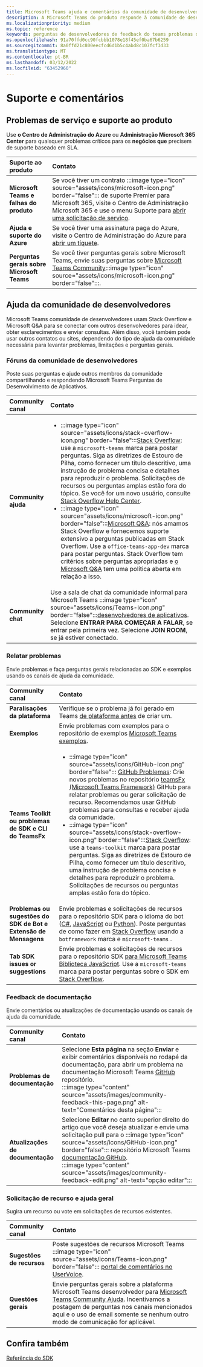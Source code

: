 ```yaml
---
title: Microsoft Teams ajuda e comentários da comunidade de desenvolvedores
description: A Microsoft Teams do produto responde à comunidade de desenvolvedores em vários canais de feedback e suporte.
ms.localizationpriority: medium
ms.topic: reference
keywords: perguntas de desenvolvedores de feedback do teams problemas de ajuda da comunidade de contatos solicitam suporte a discussões da comunidade de contribuições de bugs
ms.openlocfilehash: 91a70ffd0cc90fcbbb1078e18f45ef0ba67b6259
ms.sourcegitcommit: 8a0ffd21c800eecfcd6d1b5c4abd8c107fcf3d33
ms.translationtype: MT
ms.contentlocale: pt-BR
ms.lasthandoff: 03/12/2022
ms.locfileid: "63452960"
---
```

# <a name="support-and-feedback"></a>Suporte e comentários

## <a name="product-support-and-service-issues"></a>Problemas de serviço e suporte ao produto

Use **o Centro de Administração do Azure** ou **Administração Microsoft 365 Center** para quaisquer problemas críticos para os **negócios que** precisem de suporte baseado em SLA.

| **Suporte ao produto** | **Contato** |
|:------------|:------------|
| **Microsoft Teams e falhas do produto** | Se você tiver um contrato :::image type="icon" source="assets/icons/microsoft-icon.png" border="false"::: de suporte Premier para Microsoft 365, visite o Centro de Administração Microsoft 365 e use o menu Suporte para [abrir uma solicitação de serviço](https://admin.microsoft.com/). |
| **Ajuda e suporte do Azure** | Se você tiver uma assinatura paga do Azure, visite o Centro de Administração do Azure para [abrir um tíquete](https://ms.portal.azure.com/#blade/Microsoft_Azure_Support/HelpAndSupportBlade/newsupportreq). |
| **Perguntas gerais sobre Microsoft Teams** | Se você tiver perguntas gerais sobre Microsoft Teams, envie suas perguntas sobre [Microsoft Teams Community](https://answers.microsoft.com/msteams/forum):::image type="icon" source="assets/icons/microsoft-icon.png" border="false":::.|

## <a name="developer-community-help"></a>Ajuda da comunidade de desenvolvedores

Microsoft Teams comunidade de desenvolvedores usam Stack Overflow e Microsoft Q&A para se conectar com outros desenvolvedores para idear, obter esclarecimentos e enviar consultas. Além disso, você também pode usar outros contatos ou sites, dependendo do tipo de ajuda da comunidade necessária para levantar problemas, limitações e perguntas gerais.

### <a name="developer-community-forums"></a>Fóruns da comunidade de desenvolvedores

Poste suas perguntas e ajude outros membros da comunidade compartilhando e respondendo Microsoft Teams Perguntas de Desenvolvimento de Aplicativos.

| **Community canal**|   **Contato**  |
|:---------------------|:---------------|
|**Community ajuda** | <ul> <li>:::image type="icon" source="assets/icons/stack-overflow-icon.png" border="false":::[Stack Overflow](https://stackoverflow.com/questions/tagged/microsoft-teams): use a `microsoft-teams` marca para postar perguntas. Siga as diretrizes de Estouro de Pilha, como fornecer um título descritivo, uma instrução de problema concisa e detalhes para reproduzir o problema. Solicitações de recursos ou perguntas amplas estão fora do tópico. Se você for um novo usuário, consulte [Stack Overflow Help Center](https://stackoverflow.com/help).</li>  <li>:::image type="icon" source="assets/icons/microsoft-icon.png" border="false":::[Microsoft Q&A](/answers/topics/office-teams-app-dev.html): nós amamos Stack Overflow e fornecemos suporte extensivo a perguntas publicadas em Stack Overflow. Use a `office-teams-app-dev` marca para postar perguntas. Stack Overflow tem critérios sobre perguntas apropriadas e [o Microsoft Q&A](/answers/topics/office-teams-app-dev.html) tem uma política aberta em relação a isso. </li><ul> |
| **Community chat** | Use a sala de chat da comunidade informal para Microsoft Teams :::image type="icon" source="assets/icons/Teams-icon.png" border="false":::[desenvolvedores de aplicativos](https://gitter.im/OfficeDev/MicrosoftTeamsAppDev). Selecione **ENTRAR PARA COMEÇAR A FALAR**, se entrar pela primeira vez. Selecione **JOIN ROOM**, se já estiver conectado. |

### <a name="report-issues"></a>Relatar problemas

Envie problemas e faça perguntas gerais relacionadas ao SDK e exemplos usando os canais de ajuda da comunidade.

| **Community canal** | **Contato** |
|:----------------------|:------------|
| **Paralisações da plataforma** | Verifique se o problema já foi gerado em Teams [de plataforma antes](https://aka.ms/TeamsPlatform/Outages) de criar um. |
| **Exemplos** | Envie problemas com exemplos para o repositório de exemplos [Microsoft Teams exemplos](https://github.com/OfficeDev/Microsoft-Teams-Samples).|
|  **Teams Toolkit ou problemas de SDK e CLI do TeamsFx** | <ul><li> :::image type="icon" source="assets/icons/GitHub-icon.png" border="false":::  [GitHub Problemas](https://github.com/OfficeDev/TeamsFx/issues): Crie novos problemas no repositório [teamsFx (Microsoft Teams Framework)](https://github.com/OfficeDev/TeamsFx) GitHub para relatar problemas ou gerar solicitação de recurso. Recomendamos usar GitHub problemas para consultas e receber ajuda da comunidade. <li> :::image type="icon" source="assets/icons/stack-overflow-icon.png" border="false":::[Stack Overflow](https://stackoverflow.com/questions/tagged/teams-toolkit): use a `teams-toolkit` marca para postar perguntas. Siga as diretrizes de Estouro de Pilha, como fornecer um título descritivo, uma instrução de problema concisa e detalhes para reproduzir o problema. Solicitações de recursos ou perguntas amplas estão fora do tópico. </li> </ul> |
| **Problemas ou sugestões do SDK de Bot e Extensão de Mensagens** | Envie problemas e solicitações de recursos para o repositório SDK para o idioma do bot ([C#](https://github.com/Microsoft/botbuilder-dotnet/), [JavaScript](https://github.com/Microsoft/botbuilder-js) ou [Python](https://github.com/Microsoft/botbuilder-python)). Poste perguntas de como fazer em [Stack Overflow](https://stackoverflow.com/questions/tagged/botframework%20microsoft-teams) usando a `botframework` marca e `microsoft-teams` . |
| **Tab SDK issues or suggestions** | Envie problemas e solicitações de recursos para o repositório SDK [para Microsoft Teams Biblioteca JavaScript](https://github.com/OfficeDev/microsoft-teams-library-js/issues). Use a `microsoft-teams` marca para postar perguntas sobre o SDK em [Stack Overflow](https://stackoverflow.com/questions/tagged/microsoft-teams). |

### <a name="documentation-feedback"></a>Feedback de documentação

Envie comentários ou atualizações de documentação usando os canais de ajuda da comunidade.

| **Community canal** | **Contato** |
|:--------------------------|:--------------------------|
| **Problemas de documentação** | Selecione **Esta página** na seção **Enviar** e exibir comentários disponíveis no rodapé da documentação, para abrir um problema na documentação Microsoft Teams [GitHub](https://github.com/MicrosoftDocs/msteams-docs) repositório.[](https://github.com/MicrosoftDocs/msteams-docs/issues)<br/>:::image type="content" source="assets/images/community-feedback-this-page.png" alt-text="Comentários desta página":::|
|**Atualizações de documentação**|Selecione **Editar** no canto superior direito do artigo que você deseja atualizar e envie uma solicitação pull para o :::image type="icon" source="assets/icons/GitHub-icon.png" border="false"::: repositório Microsoft Teams [documentação GitHub](https://github.com/MicrosoftDocs/msteams-docs). <br /> :::image type="content" source="assets/images/community-feedback-edit.png" alt-text="opção editar":::|

### <a name="feature-request-and-general-help"></a>Solicitação de recurso e ajuda geral

Sugira um recurso ou vote em solicitações de recursos existentes.

| **Community canal** | **Contato** |
|:----------------------|:------------|
| **Sugestões de recursos** | Poste sugestões de recursos Microsoft Teams :::image type="icon" source="assets/icons/Teams-icon.png" border="false"::: [portal de comentários no UserVoice](https://microsoftteams.uservoice.com/forums/555103-public-preview/category/182881-developer-platform). |
| **Questões gerais** | Envie perguntas gerais sobre a plataforma Microsoft Teams desenvolvedor para [Microsoft Teams Community Ajuda](mailto:microsoftteamsdev@microsoft.com). Incentivamos a postagem de perguntas nos canais mencionados aqui e o uso de email somente se nenhum outro modo de comunicação for aplicável. |

## <a name="see-also"></a>Confira também

[Referência do SDK](/javascript/api/overview/msteams-client?view=msteams-client-js-latest&preserve-view=true)
